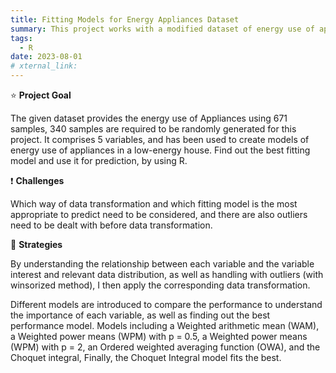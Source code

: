 ```yaml
---
title: Fitting Models for Energy Appliances Dataset
summary: This project works with a modified dataset of energy use of appliances in a low-energy house. It aims to find out the best performance model and use it for prediction, by using R.
tags:
  - R
date: 2023-08-01
# xternal_link:
---
```


⭐ **Project Goal**

The given dataset provides the energy use of Appliances using 671 samples, 340 samples are required to be randomly generated for this project. It comprises 5 variables, and has been used to create models of energy use of appliances in a low-energy house. Find out the best fitting model and use it for prediction, by using R. 

❗ **Challenges**

Which way of data transformation and which fitting model is the most appropriate to predict need to be considered, and there are also outliers need to be dealt with before data transformation.

💪 **Strategies**

By understanding the relationship between each variable and the variable interest and relevant data distribution, as well as handling with outliers (with winsorized method), I then apply the corresponding data transformation. 

Different models are introduced to compare the performance to understand the importance of each variable, as well as finding out the best performance model. Models including a Weighted arithmetic mean (WAM), a Weighted power means (WPM) with p = 0.5, a Weighted power means (WPM) with p = 2, an Ordered weighted averaging function (OWA), and the Choquet integral, Finally, the Choquet Integral model fits the best.

